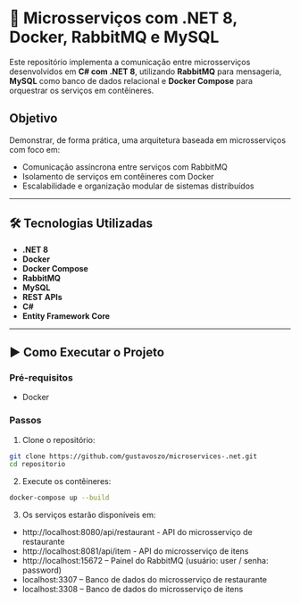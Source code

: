 # 🧩 Microsserviços com .NET 8, Docker, RabbitMQ e MySQL

Este repositório implementa a comunicação entre microsserviços desenvolvidos em **C# com .NET 8**, utilizando **RabbitMQ** para mensageria, **MySQL** como banco de dados relacional e **Docker Compose** para orquestrar os serviços em contêineres.

## Objetivo

Demonstrar, de forma prática, uma arquitetura baseada em microsserviços com foco em:

- Comunicação assíncrona entre serviços com RabbitMQ
- Isolamento de serviços em contêineres com Docker
- Escalabilidade e organização modular de sistemas distribuídos

---

## 🛠️ Tecnologias Utilizadas

- **.NET 8**
- **Docker**
- **Docker Compose**
- **RabbitMQ**
- **MySQL**
- **REST APIs**
- **C#**
- **Entity Framework Core**

---

## ▶️ Como Executar o Projeto

### Pré-requisitos

- Docker

### Passos

1. Clone o repositório:

```bash
git clone https://github.com/gustavoszo/microservices-.net.git
cd repositorio
```

2. Execute os contêineres:

```bash
docker-compose up --build
```

3. Os serviços estarão disponíveis em:
- http://localhost:8080/api/restaurant - API do microsserviço de restaurante
- http://localhost:8081/api/item - API do microsserviço de itens
- http://localhost:15672 – Painel do RabbitMQ (usuário: user / senha: password)
- localhost:3307 – Banco de dados do microsserviço de restaurante
- localhost:3308 – Banco de dados do microsserviço de itens
